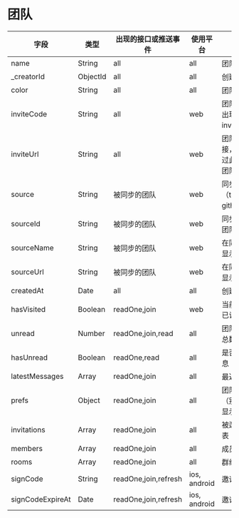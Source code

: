 # 团队

| 字段            | 类型             | 出现的接口或推送事件             | 使用平台             | 描述            |
| --------------- | --------------- | ----------------------------- | ------------------- | --------------- |
| name            | String          | all                           | all                 | 团队名称         |
| _creatorId      | ObjectId        | all                           | all                 | 创建者 ID         |
| color           | String          | all                           | all                 | 团队主题色 |
| inviteCode      | String          | all                           | web                 | 团队邀请码，出现在下面 inviteUrl 中 |
| inviteUrl       | String          | all                           | web                 | 团队邀请链接，Web 端通过此链接加入团队 |
| source          | String          | 被同步的团队                   | web                 | 同步来源（teambition，github 等）|
| sourceId        | String          | 被同步的团队                   | web                 | 同步来源中的团队 ID |
| sourceName      | String          | 被同步的团队                   | web                 | 在同步来源中显示的名字 |
| sourceUrl       | String          | 被同步的团队                   | web                 | 在同步来源中显示的名字 |
| createdAt       | Date            | all                           | all                 | 创建时间         |
| hasVisited      | Boolean         | readOne,join                   | web                 | 当前用户是否已访问过团队 |
| unread          | Number          | readOne,join,read              | all           | 团队未读消息总数 |
| hasUnread       | Boolean         | readOne,read                  | all           | 是否有未读消息 |
| latestMessages  | Array           | readOne,join                   | all                       | 最近消息列表 |
| prefs           | Object          | readOne,join                  | all                       | 团队内首选项（别名，是否显示手机号等） |
| invitations     | Array          | readOne,join         | all                       | 被邀请成员列表 |
| members         | Array          | readOne,join         | all                       | 成员列表 |
| rooms           | Array          | readOne,join         | all                       | 群组列表 |
| signCode        | String          | readOne,join,refresh         | ios, android         | 邀请码 |
| signCodeExpireAt | Date          | readOne,join,refresh         | ios, android         | 邀请码有效期 |

